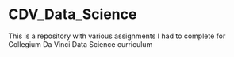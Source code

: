 # CDV_Data_Science
This is a repository with various assignments I had to complete for Collegium Da Vinci Data Science curriculum
